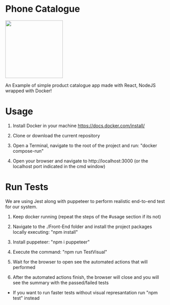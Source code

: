 # Phone Catalogue

<img src="https://www.labrosb.com/project-thumbs/phones-catalogue2.PNG" height="180px" />

An Example of simple product catalogue app made with React, NodeJS wrapped with Docker!


# Usage

1. Install Docker in your machine https://docs.docker.com/install/

2. Clone or download the current repository

3. Open a Terminal, navigate to the root of the project and run: "docker compose-run"

4. Open your browser and navigate to http://localhost:3000 (or the localhost port indicated in the cmd window)


# Run Tests

We are using Jest along with puppeteer to perform realistic end-to-end test for our system.

1. Keep docker running (repeat the steps of the #usage section if its not)

2. Navigate to the ./Front-End folder and install the project packages locally executing: "npm install"

3. Install puppeteer: "npm i puppeteer"

4. Execute the command: "npm run TestVisual"

5. Wait for the browser to open see the automated actions that will performed

6. After the automated actions finish, the browser will close and you will see the summary with the passed/failed tests

* If you want to run faster tests without visual represantation run "npm test" instead
